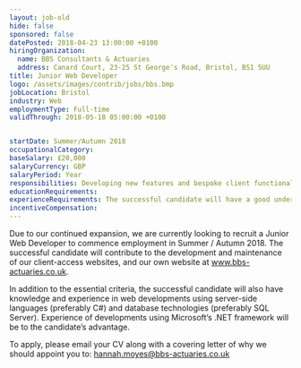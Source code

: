 ```yaml
---
layout: job-old
hide: false
sponsored: false
datePosted: 2018-04-23 13:00:00 +0100
hiringOrganization:
  name: BBS Consultants & Actuaries
  address: Canard Court, 23-25 St George's Road, Bristol, BS1 5UU
title: Junior Web Developer
logo: /assets/images/contrib/jobs/bbs.bmp
jobLocation: Bristol
industry: Web
employmentType: Full-time
validThrough: 2018-05-18 05:00:00 +0100


startDate: Summer/Autumn 2018
occupationalCategory:
baseSalary: £20,000
salaryCurrency: GBP
salaryPeriod: Year
responsibilities: Developing new features and bespoke client functionality on our client-access websites Implementing and configuring our client-access sites for new clients Contributing towards the planning re-development and then future maintenance or www.bbs-actuaries.co.uk.
educationRequirements:
experienceRequirements: The successful candidate will have a good understanding of HTML5, CSS3 and JavaScript, and will be able to demonstrate experience of developments that he or she has undertaken using these languages.
incentiveCompensation:
---
```


Due to our continued expansion, we are currently looking to recruit a Junior Web Developer to commence employment in Summer / Autumn 2018. The successful candidate will contribute to the development and maintenance of our client-access websites, and our own website at www.bbs-actuaries.co.uk.

In addition to the essential criteria, the successful candidate will also have knowledge and experience in web developments using server-side languages (preferably C#) and database technologies (preferably SQL Server). Experience of developments using Microsoft’s .NET framework will be to the candidate’s advantage.

To apply, please email your CV along with a covering letter of why we should appoint you to: hannah.moyes@bbs-actuaries.co.uk
